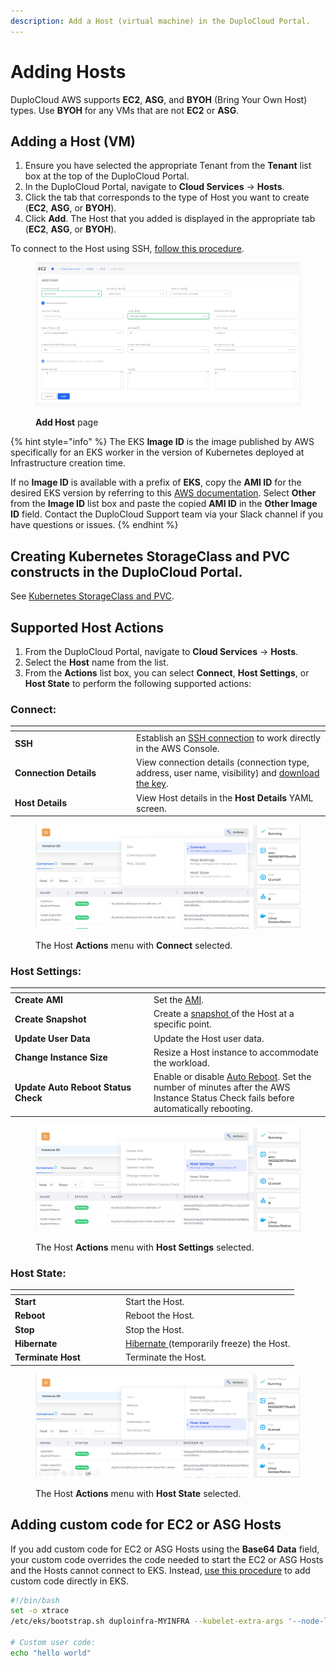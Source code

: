```yaml
---
description: Add a Host (virtual machine) in the DuploCloud Portal.
---
```


# Adding Hosts

DuploCloud AWS supports **EC2**, **ASG**, and **BYOH** (Bring Your Own Host) types. Use **BYOH** for any VMs that are not **EC2** or **ASG**.

## Adding a Host (VM)

1. Ensure you have selected the appropriate Tenant from the **Tenant** list box at the top of the DuploCloud Portal.
2. In the DuploCloud Portal, navigate to **Cloud Services** -> **Hosts**.&#x20;
3. Click the tab that corresponds to the type of Host you want to create (**EC2**, **ASG**, or **BYOH**).
4. Click **Add**. The Host that you added is displayed in the appropriate tab (**EC2**, **ASG**, or **BYOH**).

To connect to the Host using SSH, [follow this procedure](ssh-ec2-instance.md).

<figure><img src="../../../.gitbook/assets/screenshot-nimbusweb.me-2024.02.18-12_57_26.png" alt=""><figcaption><p><strong>Add Host</strong> page</p></figcaption></figure>

{% hint style="info" %}
The EKS **Image ID** is the image published by AWS specifically for an EKS worker in the version of Kubernetes deployed at Infrastructure creation time.

If no **Image ID** is available with a prefix of **EKS**, copy the **AMI ID** for the desired EKS version by referring to this [AWS documentation](https://docs.aws.amazon.com/eks/latest/userguide/eks-optimized-amis.html). Select **Other** from the **Image ID** list box and paste the copied **AMI ID** in the **Other Image ID** field. Contact the DuploCloud Support team via your Slack channel if you have questions or issues.
{% endhint %}

## Creating Kubernetes StorageClass and PVC constructs in the DuploCloud Portal.

See [Kubernetes StorageClass and PVC](../../../kubernetes/kubernetes-storageclass-and-pvc/).

## Supported Host Actions

1. From the DuploCloud Portal, navigate to **Cloud Services** -> **Hosts**.&#x20;
2. Select the **Host** name from the list.
3. From the **Actions** list box, you can select **Connect**, **Host Settings**, or **Host State** to perform the following supported actions:&#x20;

### **Connect:**

<table data-header-hidden><thead><tr><th width="180"></th><th></th></tr></thead><tbody><tr><td><strong>SSH</strong></td><td>Establish an <a href="ssh-ec2-instance.md#connecting-to-an-ec2-linux-instance-using-ssh">SSH connection</a> to work directly in the AWS Console.</td></tr><tr><td><strong>Connection Details</strong></td><td>View connection details (connection type, address, user name, visibility) and <a href="ssh-ec2-instance.md#connect-by-downloading-a-key">download the key</a>.</td></tr><tr><td><strong>Host Details</strong></td><td>View Host details in the <strong>Host Details</strong> YAML screen.</td></tr></tbody></table>

<div align="left">

<figure><img src="../../../.gitbook/assets/Shot 1 connection.png" alt=""><figcaption><p>The Host <strong>Actions</strong> menu with <strong>Connect</strong> selected.</p></figcaption></figure>

</div>

### **Host Settings:**

<table data-header-hidden><thead><tr><th width="208"></th><th></th></tr></thead><tbody><tr><td><strong>Create AMI</strong></td><td>Set the <a href="create-amazon-machine-image-ami.md">AMI</a>.</td></tr><tr><td><strong>Create Snapshot</strong></td><td>Create a <a href="backups.md">snapshot </a>of the Host at a specific point. </td></tr><tr><td><strong>Update User Data</strong></td><td>Update the Host user data.</td></tr><tr><td><strong>Change Instance Size</strong></td><td>Resize a Host instance to accommodate the workload. </td></tr><tr><td><strong>Update Auto Reboot Status Check</strong></td><td>Enable or disable <a href="configure-auto-reboot.md">Auto Reboot</a>. Set the number of minutes after the AWS Instance Status Check fails before automatically rebooting. </td></tr></tbody></table>

<div align="left">

<figure><img src="../../../.gitbook/assets/Shot 2 Host Connections.png" alt=""><figcaption><p>The Host <strong>Actions</strong> menu with <strong>Host Settings</strong> selected.</p></figcaption></figure>

</div>

### **Host State:**

<table data-header-hidden><thead><tr><th width="163"></th><th></th></tr></thead><tbody><tr><td><strong>Start</strong></td><td>Start the Host.</td></tr><tr><td><strong>Reboot</strong></td><td>Reboot the Host.</td></tr><tr><td><strong>Stop</strong> </td><td>Stop the Host. </td></tr><tr><td><strong>Hibernate</strong></td><td><a href="hibernate-an-ec2-host.md">Hibernate </a>(temporarily freeze) the Host.</td></tr><tr><td><strong>Terminate Host</strong></td><td>Terminate the Host. </td></tr></tbody></table>

<div align="left">

<figure><img src="../../../.gitbook/assets/Shot 3 Host State.png" alt=""><figcaption><p>The Host <strong>Actions</strong> menu with <strong>Host State</strong> selected.</p></figcaption></figure>

</div>

## Adding custom code for EC2 or ASG Hosts&#x20;

If you add custom code for EC2 or ASG Hosts using the **Base64 Data** field, your custom code overrides the code needed to start the EC2 or ASG Hosts and the Hosts cannot connect to EKS. Instead, [use this procedure](adding-hosts.md#adding-custom-code-for-ec2-and-asg-hosts-in-eks) to add custom code directly in EKS.&#x20;

```bash
#!/bin/bash
set -o xtrace
/etc/eks/bootstrap.sh duploinfra-MYINFRA --kubelet-extra-args '--node-labels=tenantname=duploservices-MYTENANT'

# Custom user code:
echo "hello world"
```

